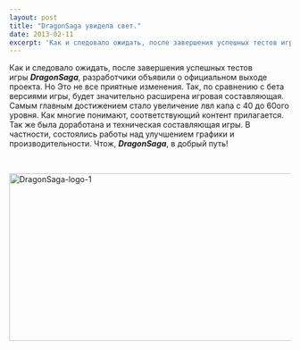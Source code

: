 ```yaml
---
layout: post
title: "DragonSaga увидела свет."
date: 2013-02-11
excerpt: 'Как и следовало ожидать, после завершения успешных тестов игры DragonSaga, разработчики объявили о официальном выходе проекта. Но Это не все приятные изменения...'
---
```


Как и следовало ожидать, после завершения успешных тестов игры <em><strong>DragonSaga</strong></em>, разработчики объявили о официальном выходе проекта. Но Это не все приятные изменения. Так, по сравнению с бета версиями игры, будет значительно расширена игровая составляющая. Самым главным достижением стало увеличение лвл капа с 40 до 60ого уровня. Как многие понимают, соответствующий контент прилагается. Так же была доработана и техническая составляющая игры. В частности, состоялись работы над улучшением графики и производительности. Чтож, <strong><em>DragonSaga</em></strong>, в добрый путь!

&nbsp;

<a href="http://gamersoul.ru/wp-content/uploads/2013/02/DragonSaga-logo-1.jpg"><img class="size-full wp-image-1252 aligncenter" alt="DragonSaga-logo-1" src="http://gamersoul.ru/wp-content/uploads/2013/02/DragonSaga-logo-1.jpg" width="580" height="300" /></a>